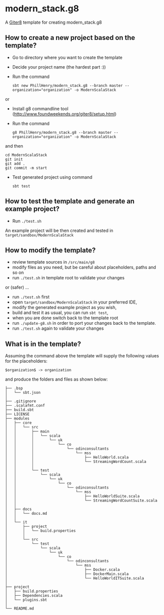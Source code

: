 modern_stack.g8
===

A [Giter8](http://www.foundweekends.org/giter8/) template for creating modern_stack.g8



How to create a new project based on the template?
---

* Go to directory where you want to create the template
* Decide your project name (the hardest part :))
* Run the command

    `sbt new PhillHenry/modern_stack.g8 --branch master --organization="organization" -o ModernScalaStack`

or    

* Install g8 commandline tool (http://www.foundweekends.org/giter8/setup.html)
* Run the command

    `g8 PhillHenry/modern_stack.g8 --branch master --organization="organization" -o ModernScalaStack`
    
and then
    
    cd ModernScalaStack
    git init
	git add .
	git commit -m start
  
* Test generated project using command 

    `sbt test`
    

How to test the template and generate an example project?
---

* Run `./test.sh` 

An example project will be then created and tested in `target/sandbox/ModernScalaStack`

How to modify the template?
---

 * review template sources in `/src/main/g8`
 * modify files as you need, but be careful about placeholders, paths and so on
 * run `./test.sh` in template root to validate your changes
 
or (safer) ...

* run `./test.sh` first
* open `target/sandbox/ModernScalaStack` in your preferred IDE, 
* modify the generated example project as you wish, 
* build and test it as usual, you can run `sbt test`,
* when you are done switch back to the template root
* run `./update-g8.sh` in order to port your changes back to the template.
* run `./test.sh` again to validate your changes

What is in the template?
--

Assuming the command above 
the template will supply the following values for the placeholders:

    $organization$ -> organization

and produce the folders and files as shown below:

    ├── .bsp
	│   └── sbt.json
	│
	├── .gitignore
	├── .scalafmt.conf
	├── build.sbt
	├── LICENSE
	├── modules
	│   ├── core
	│   │   └── src
	│   │       ├── main
	│   │       │   └── scala
	│   │       │       └── uk
	│   │       │           └── co
	│   │       │               └── odinconsultants
	│   │       │                   └── mss
	│   │       │                       ├── HelloWorld.scala
	│   │       │                       └── StreamingWordCount.scala
	│   │       │
	│   │       └── test
	│   │           └── scala
	│   │               └── uk
	│   │                   └── co
	│   │                       └── odinconsultants
	│   │                           └── mss
	│   │                               ├── HelloWorldSuite.scala
	│   │                               └── StreamingWordCountSuite.scala
	│   │
	│   ├── docs
	│   │   └── docs.md
	│   │
	│   └── it
	│       ├── project
	│       │   └── build.properties
	│       │
	│       └── src
	│           └── test
	│               └── scala
	│                   └── uk
	│                       └── co
	│                           └── odinconsultants
	│                               └── mss
	│                                   ├── Docker.scala
	│                                   ├── DockerMain.scala
	│                                   └── HelloWorldITSuite.scala
	│
	├── project
	│   ├── build.properties
	│   ├── Dependencies.scala
	│   └── plugins.sbt
	│
	└── README.md